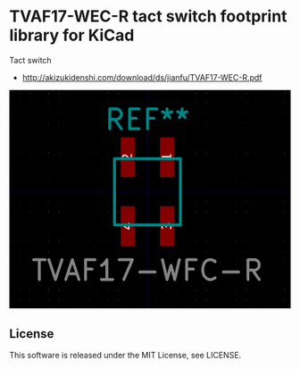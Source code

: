 
# TVAF17-WEC-R tact switch footprint library for KiCad

Tact switch

- [http://akizukidenshi.com/download/ds/jianfu/TVAF17-WEC-R.pdf ](http://akizukidenshi.com/download/ds/jianfu/TVAF17-WEC-R.pdf)


![footprint_TVAF17-WFC-R](https://raw.githubusercontent.com/yskoht/kicad-TVAF17-WFC-R/images/footprint_TVAF17-WFC-R.png)

## License

This software is released under the MIT License, see LICENSE.

